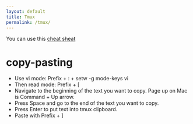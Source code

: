 ```yaml
---
layout: default
title: Tmux
permalink: /tmux/
---
```


You can use this [cheat sheat](https://tmuxcheatsheet.com/)

# copy-pasting

- Use vi mode: Prefix + : + setw -g mode-keys vi
- Then read mode: Prefix + [
- Navigate to the beginning of the text you want to copy. Page up on Mac is Command + Up arrow.
- Press Space and go to the end of the text you want to copy.
- Press Enter to put text into tmux clipboard.
- Paste with Prefix + ]
